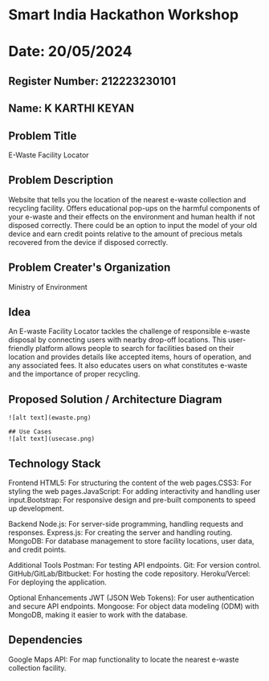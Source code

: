 # Smart India Hackathon Workshop
# Date: 20/05/2024
## Register Number: 212223230101
## Name: K KARTHI KEYAN 
## Problem Title
E-Waste Facility Locator
## Problem Description
Website that tells you the location of the nearest e-waste collection and recycling facility. Offers educational pop-ups on the harmful components of your e-waste and their effects on the environment and human health if not disposed correctly. There could be an option to input the model of your old device and earn credit points relative to the amount of precious metals recovered from the device if disposed correctly.
## Problem Creater's Organization
Ministry of Environment

## Idea

An E-waste Facility Locator tackles the challenge of responsible e-waste disposal by connecting users with nearby drop-off locations. This user-friendly platform allows people to search for facilities based on their location and provides details like accepted items, hours of operation, and any associated fees. It also educates users on what constitutes e-waste and the importance of proper recycling.



## Proposed Solution / Architecture Diagram
```
![alt text](ewaste.png)

## Use Cases
![alt text](usecase.png)
```

## Technology Stack

Frontend
HTML5: For structuring the content of the web pages.CSS3: For styling the web pages.JavaScript: For adding interactivity and handling user input.Bootstrap: For responsive design and pre-built components to speed up development.


Backend
Node.js: For server-side programming, handling requests and responses.
Express.js: For creating the server and handling routing.
MongoDB: For database management to store facility locations, user data, and credit points.


Additional Tools
Postman: For testing API endpoints.
Git: For version control.
GitHub/GitLab/Bitbucket: For hosting the code repository.
Heroku/Vercel: For deploying the application.

Optional Enhancements
JWT (JSON Web Tokens): For user authentication and secure API endpoints.
Mongoose: For object data modeling (ODM) with MongoDB, making it easier to work with the database.

## Dependencies
Google Maps API: For map functionality to locate the nearest e-waste collection 
facility.
